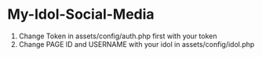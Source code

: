 # My-Idol-Social-Media

1. Change Token in  assets/config/auth.php first with your token
2. Change PAGE ID and USERNAME with your idol in assets/config/idol.php
